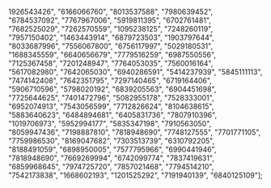 1926543426", "6166066760", "8013537588", "7980639452", "6784537092",
  "7767967006", "5919811395", "6702761481", "7682525029", "7262570559",
  "1095238125", "7248260119", "7957150402", "1463443914", "6879723503",
  "1903797644", "8033687996", "7556067800", "6756117997", "5029180531",
  "1688345559", "6640656679", "7779516259", "6987550556", "7125367458",
  "7201248947", "7764053035", "7560016164", "5617082980", "7642065030",
  "6940286591", "5414237939", "5845111113", "7474142408", "7642351795",
  "7297140465", "6719164406", "5906710596", "5798020192", "6839205563",
  "6904451698", "7725644625", "7401472796", "5082955178", "7528333001",
  "6952074913", "7543056599", "7712826624", "8104638615", "5883640623",
  "6484894681", "6405831736", "7807910396", "1019706973", "5952994177",
  "5835347198", "7910563050", "8059947436", "7198887810", "7818948690",
  "7748127555", "7701771105", "7759986530", "8169047682", "7303513739",
  "6310792205", "8188491059", "6898950005", "7577795966", "6990441946",
  "7818948690", "7669269994", "6742099774", "7837419631", "6859968645",
  "7974725720", "7857021468", "7794514210", "7542173838", "1668602193", "1201525292", "7191940139", "6840125109"]; 
